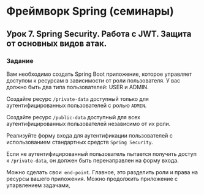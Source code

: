 # Фреймворк Spring (семинары)
## Урок 7. Spring Security. Работа с JWT. Защита от основных видов атак.

### Задание
Вам необходимо создать Spring Boot приложение, которое управляет доступом к ресурсам в зависимости от роли пользователя. У вас должно быть два типа пользователей: USER и ADMIN.

Создайте ресурс `/private-data` доступный только для аутентифицированных пользователей с ролью `ADMIN`.

Создайте ресурс `/public-data` доступный для всех аутентифицированных пользователей независимо от их роли.

Реализуйте форму входа для аутентификации пользователей с использованием стандартных средств `Spring Security`.

Если не аутентифицированный пользователь пытается получить доступ к `/private-data`, он должен быть перенаправлен на форму входа.

Можно сделать свои` end-point`. Главное, это разделить роли и права на ресурсы вашего приложения. Можно продолжить приложение с упарвлением задачами,
